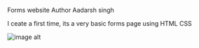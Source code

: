 Forms website
Author Aadarsh singh
<p>I ceate a first time, its a very basic forms page using HTML CSS</p>

![image alt](https://github.com/Aadarshkumarsingh8084/form/blob/dfa83c014043a5c620ca77c6bb43798570971f63/Screenshot%202025-03-23%20093313.png)








